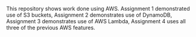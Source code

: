 This repository shows work done using AWS. Assignment 1 demonstrated use of S3 buckets, Assignment 2 demonstrates use of DynamoDB, Assignment 3 demonstrates use of AWS Lambda, Assignment 4 uses all three of the previous AWS features.
